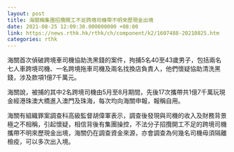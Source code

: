 ```yaml
---
layout: post
title: 海關稱集團招攬開工不足跨境司機帶不明來歷現金出境
date: 2021-08-25 12:09:30.000000000 +08:00
link: https://news.rthk.hk/rthk/ch/component/k2/1607488-20210825.htm
categories: rthk
---
```


海關首次偵破跨境車司機協助洗黑錢的案件，拘捕5名40至43歲男子，包括兩名七人車跨境司機、一名跨境拖車司機及兩名找換店負責人，他們懷疑協助清洗黑錢，涉及款項1億7千萬元。

海關說，被捕的其中2名跨境司機由5月至8月期間，先後17次攜帶共1億7千萬玩現金經港珠澳大橋進入澳門及珠海，每次均向海關申報，報稱自用。

海關有組織罪案調查科高級監督胡偉軍表示，調查後發現與司機的收入及財務背景極之不相稱，引起懷疑，相信背後有集團操控，不法分子招攬開工不足的跨境司機攜帶不明來歷現金出境，海關仍在調查資金來源，亦會調查為何幾名司機毋須隔離檢疫，可以多次出入境。
